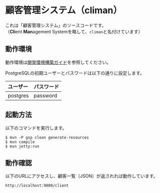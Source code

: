 # 顧客管理システム（climan）

これは「顧客管理システム」のソースコードです。  
（**Cli**ent **Man**agement Systemを略して、`climan`と名付けています）

## 動作環境

動作環境は[開発環境構築ガイド](../../サンプルプロジェクト開発ガイド/PGUT工程/開発環境構築ガイド.md)を参照してください。

PostgreSQLの初期ユーザーとパスワードは以下の通りに設定します。

| ユーザー| パスワード |
|:------|:--------|
| postgres | password|


## 起動方法

以下のコマンドを実行します。

```
$ mvn -P gsp clean generate-resources
$ mvn compile
$ mvn jetty:run
```

## 動作確認

以下のURLにアクセスし、顧客一覧（JSON）が返されれば動作しています。

```
http://localhost:9080/client
```